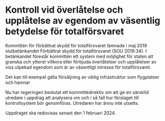 # Kontroll vid överlåtelse och upplåtelse av egendom av väsentlig betydelse för totalförsvaret

Kommittén för förbättrat skydd för totalförsvaret lämnade i maj 2019 slutbetänkandet Förbättrat skydd för totalförsvaret (SOU 2019:34\). I betänkandet föreslår kommittén ett system med möjlighet för staten att granska och ytterst villkora eller förbjuda överlåtelser och upplåtelser av viss utpekad egendom som är av väsentligt intresse för totalförsvaret.

Det kan till exempel gälla försäljning av viktig infrastruktur som flygplatser och hamnar

Nu har regeringen beslutat ett kommittédirektiv om att ge en särskild utredare i uppdrag att analysera om och i så fall hur förslaget till kontrollsystem bör genomföras. Utredaren har ännu inte utsetts.

Uppdraget ska redovisas senast den 1 februari 2024\.
